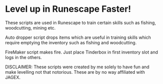 # Level up in Runescape Faster!
These scripts are used in Runescape to train certain skills such as fishing, woodcutting, mining etc. 

Auto dropper script drops items which are useful in training skills which require emptying the inventory such as fishing and woodcutting.

FireMaker script makes fire. Just place Tinderbox in first inventory slot and logs in the others.

DISCLAIMER: These scripts were created by me solely to have fun and make levelling not that notorious. These are by no way affiliated with JAGEX.
